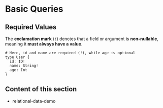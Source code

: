 # Basic Queries

## Required Values

The **exclamation mark** (`!`) denotes that a field or argument is **non-nullable**, meaning it **must always have a value**.

```gql
# Here, id and name are required (!), while age is optional
type User {
  id: ID!
  name: String!
  age: Int
}
```

## Content of this section

- relational-data-demo
